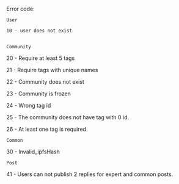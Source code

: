 
Error code:

    User

    10 - user does not exist


    Community

20 - Require at least 5 tags

21 - Require tags with unique names

22 - Community does not exist

23 - Community is frozen

24 - Wrong tag id

25 - The community does not have tag with 0 id.

26 - At least one tag is required.

    Common

30 - Invalid_ipfsHash

    Post

41 - Users can not publish 2 replies for expert and common posts.